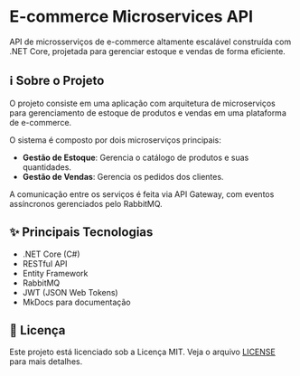 # E-commerce Microservices API

API de microsserviços de e-commerce altamente escalável construída com .NET Core, projetada para gerenciar estoque e vendas de forma eficiente.

## ℹ️ Sobre o Projeto

O projeto consiste em uma aplicação com arquitetura de microserviços para gerenciamento de estoque de produtos e vendas em uma plataforma de e-commerce.

O sistema é composto por dois microserviços principais:

- **Gestão de Estoque**: Gerencia o catálogo de produtos e suas quantidades.
- **Gestão de Vendas**: Gerencia os pedidos dos clientes.

A comunicação entre os serviços é feita via API Gateway, com eventos assíncronos gerenciados pelo RabbitMQ.

## ✨ Principais Tecnologias

- .NET Core (C#)
- RESTful API
- Entity Framework
- RabbitMQ
- JWT (JSON Web Tokens)
- MkDocs para documentação

## 🥇 Licença

Este projeto está licenciado sob a Licença MIT. Veja o arquivo [LICENSE](./developer/LICENSE.md) para mais detalhes.
